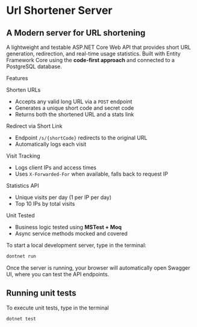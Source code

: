 ﻿# Url Shortener Server
## A Modern server for URL shortening
A lightweight and testable ASP.NET Core Web API that provides short URL generation, redirection, and real-time usage statistics. Built with Entity Framework Core using the **code-first approach** and connected to a PostgreSQL database.

Features

Shorten URLs
- Accepts any valid long URL via a `POST` endpoint
- Generates a unique short code and secret code
- Returns both the shortened URL and a stats link

Redirect via Short Link
- Endpoint `/s/{shortCode}` redirects to the original URL
- Automatically logs each visit

Visit Tracking
- Logs client IPs and access times
- Uses `X-Forwarded-For` when available, falls back to request IP

Statistics API
- Unique visits per day (1 per IP per day)
- Top 10 IPs by total visits

Unit Tested
- Business logic tested using **MSTest + Moq**
- Async service methods mocked and covered

To start a local development server, type in the terminal:

```bash
dontnet run
```

Once the server is running, your browser will automatically open Swagger UI, where you can test the API endpoints.

## Running unit tests

To execute unit tests, type in the terminal
```bash
dotnet test
```
